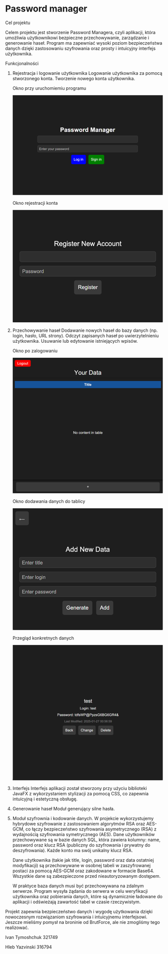 # Password manager

Cel projektu

Celem projektu jest stworzenie Password Managera, czyli aplikacji, która umożliwia użytkownikowi bezpieczne przechowywanie, zarządzanie i generowanie haseł. Program ma zapewniać wysoki poziom bezpieczeństwa danych dzięki zastosowaniu szyfrowania oraz prosty i intuicyjny interfejs użytkownika.

Funkcjonalności
1) Rejestracja i logowanie użytkownika
    Logowanie użytkownika za pomocą stworzonego konta.
    Tworzenie nowego konta użytkownika.
      
    Okno przy uruchomiemiu programu
   
   ![image](LaunchScreen.png)
   
    Okno rejestracji konta
   
   ![image](RegistrationScreen.png)



3) Przechowywanie haseł
    Dodawanie nowych haseł do bazy danych (np. login, hasło, URL strony).
    Odczyt zapisanych haseł po uwierzytelnieniu użytkownika.
    Usuwanie lub edytowanie istniejących wpisów.
   
   Okno po zalogowaniu
   
   ![image](MainScreen.png)

   Okno dodawania danych do tablicy
   
   ![image](NewDataScreen.png)
   
   Przegląd konkretnych danych
   
   ![image](DataDisplayScreen.png)


4) Interfejs
    Interfejs aplikacji został stworzony przy użyciu biblioteki JavaFX z wykorzystaniem stylizacji za pomocą CSS, co zapewnia intuicyjną i estetyczną obsługę.
3) Generowanie haseł
    Moduł generujący silne hasła.
   
5) Moduł szyfrownia i kodowanie danych.
    W projekcie wykorzystujemy hybrydowe szyfrowanie z zastosowaniem algorytmów RSA oraz AES-GCM, co łączy bezpieczeństwo szyfrowania asymetrycznego (RSA) z wydajnością szyfrowania symetrycznego (AES). Dane użytkowników przechowywane są w bazie danych SQL, która zawiera kolumny: name, password oraz klucz RSA (publiczny do szyfrowania i prywatny do deszyfrowania). Każde konto ma swój unikalny klucz RSA.

    Dane użytkownika (takie jak title, login, password oraz data ostatniej modyfikacji) są przechowywane w osobnej tabeli w zaszyfrowanej postaci za pomocą AES-GCM oraz zakodowane w formacie Base64. Wszystkie dane są zabezpieczone przed nieautoryzowanym dostępem.

    W praktyce baza danych musi być przechowywana na zdalnym serwerze. Program wysyła żądania do serwera w celu weryfikacji użytkownika oraz pobierania danych, które są dynamicznie ładowane do aplikacji i odświeżają zawartość tabel w czasie rzeczywistym.

Projekt zapewnia bezpieczeństwo danych i wygodę użytkowania dzięki nowoczesnym rozwiązaniom szyfrowania i intuicyjnemu interfejsowi.
Jeszcze mieliśmy pomysł na broninie od BrutForce, ale nie zmogliśmy tego realizować.

Ivan Tymoshchuk 321749

Hleb Yazvinski 316794

